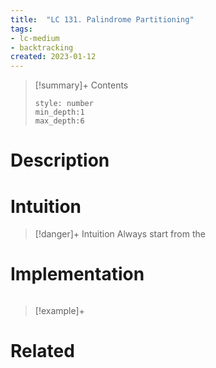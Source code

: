 ```yaml
---
title:  "LC 131. Palindrome Partitioning"
tags:
- lc-medium
- backtracking
created: 2023-01-12
---
```


>[!summary]+ Contents
>```toc
>style: number
>min_depth:1
>max_depth:6
>```

# Description


# Intuition

>[!danger]+ Intuition
>Always start from the 

# Implementation
```python

```

>[!example]+ 


# Related
